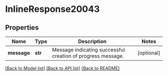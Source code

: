 # InlineResponse20043

## Properties
Name | Type | Description | Notes
------------ | ------------- | ------------- | -------------
**message** | **str** | Message indicating successful creation of progress message. | [optional] 

[[Back to Model list]](../README.md#documentation-for-models) [[Back to API list]](../README.md#documentation-for-api-endpoints) [[Back to README]](../README.md)

